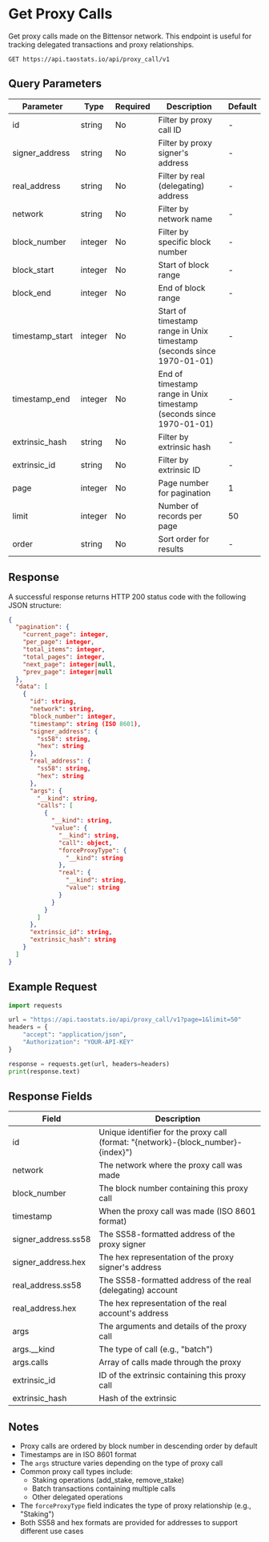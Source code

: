 # Get Proxy Calls

Get proxy calls made on the Bittensor network. This endpoint is useful for tracking delegated transactions and proxy relationships.

```
GET https://api.taostats.io/api/proxy_call/v1
```

## Query Parameters

| Parameter | Type | Required | Description | Default |
|-----------|------|----------|-------------|---------|
| id | string | No | Filter by proxy call ID | - |
| signer_address | string | No | Filter by proxy signer's address | - |
| real_address | string | No | Filter by real (delegating) address | - |
| network | string | No | Filter by network name | - |
| block_number | integer | No | Filter by specific block number | - |
| block_start | integer | No | Start of block range | - |
| block_end | integer | No | End of block range | - |
| timestamp_start | integer | No | Start of timestamp range in Unix timestamp (seconds since 1970-01-01) | - |
| timestamp_end | integer | No | End of timestamp range in Unix timestamp (seconds since 1970-01-01) | - |
| extrinsic_hash | string | No | Filter by extrinsic hash | - |
| extrinsic_id | string | No | Filter by extrinsic ID | - |
| page | integer | No | Page number for pagination | 1 |
| limit | integer | No | Number of records per page | 50 |
| order | string | No | Sort order for results | - |

## Response

A successful response returns HTTP 200 status code with the following JSON structure:

```json
{
  "pagination": {
    "current_page": integer,
    "per_page": integer,
    "total_items": integer,
    "total_pages": integer,
    "next_page": integer|null,
    "prev_page": integer|null
  },
  "data": [
    {
      "id": string,
      "network": string,
      "block_number": integer,
      "timestamp": string (ISO 8601),
      "signer_address": {
        "ss58": string,
        "hex": string
      },
      "real_address": {
        "ss58": string,
        "hex": string
      },
      "args": {
        "__kind": string,
        "calls": [
          {
            "__kind": string,
            "value": {
              "__kind": string,
              "call": object,
              "forceProxyType": {
                "__kind": string
              },
              "real": {
                "__kind": string,
                "value": string
              }
            }
          }
        ]
      },
      "extrinsic_id": string,
      "extrinsic_hash": string
    }
  ]
}
```

## Example Request

```python
import requests

url = "https://api.taostats.io/api/proxy_call/v1?page=1&limit=50"
headers = {
    "accept": "application/json",
    "Authorization": "YOUR-API-KEY"
}

response = requests.get(url, headers=headers)
print(response.text)
```

## Response Fields

| Field | Description |
|-------|-------------|
| id | Unique identifier for the proxy call (format: "{network}-{block_number}-{index}") |
| network | The network where the proxy call was made |
| block_number | The block number containing this proxy call |
| timestamp | When the proxy call was made (ISO 8601 format) |
| signer_address.ss58 | The SS58-formatted address of the proxy signer |
| signer_address.hex | The hex representation of the proxy signer's address |
| real_address.ss58 | The SS58-formatted address of the real (delegating) account |
| real_address.hex | The hex representation of the real account's address |
| args | The arguments and details of the proxy call |
| args.__kind | The type of call (e.g., "batch") |
| args.calls | Array of calls made through the proxy |
| extrinsic_id | ID of the extrinsic containing this proxy call |
| extrinsic_hash | Hash of the extrinsic |

## Notes

- Proxy calls are ordered by block number in descending order by default
- Timestamps are in ISO 8601 format
- The `args` structure varies depending on the type of proxy call
- Common proxy call types include:
  - Staking operations (add_stake, remove_stake)
  - Batch transactions containing multiple calls
  - Other delegated operations
- The `forceProxyType` field indicates the type of proxy relationship (e.g., "Staking")
- Both SS58 and hex formats are provided for addresses to support different use cases 